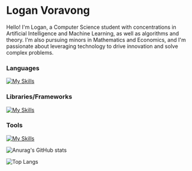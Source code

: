 ﻿# Logan Voravong

Hello! I'm Logan, a Computer Science student with concentrations in Artificial Intelligence and Machine Learning, as well as algorithms and theory. I'm also pursuing minors in Mathematics and Economics, and I'm passionate about leveraging technology to drive innovation and solve complex problems.


### Languages

[![My Skills](https://skillicons.dev/icons?i=python,js,nodejs,java)](https://skillicons.dev)

### Libraries/Frameworks

[![My Skills](https://skillicons.dev/icons?i=react,express,spring,flask,sklearn)](https://skillicons.dev)

### Tools

[![My Skills](https://skillicons.dev/icons?i=mongodb,postgresql)](https://skillicons.dev)


![Anurag's GitHub stats](https://github-readme-stats.vercel.app/api?username=verlias&show_icons=true&theme=tokyonight)

![Top Langs](https://github-readme-stats.vercel.app/api/top-langs/?username=verlias&layout=compact&theme=tokyonight)



